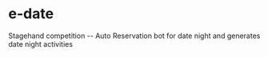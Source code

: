 # e-date
Stagehand competition -- Auto Reservation bot for date night and generates date night activities

